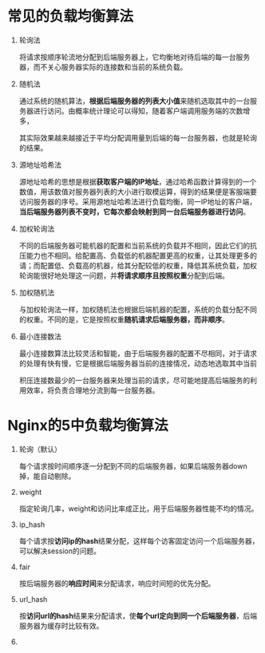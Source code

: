 # 常见的负载均衡算法

1. 轮询法

   将请求按顺序轮流地分配到后端服务器上，它均衡地对待后端的每一台服务器，而不关心服务器实际的连接数和当前的系统负载。

2. 随机法

   通过系统的随机算法，**根据后端服务器的列表大小值**来随机选取其中的一台服务器进行访问。由概率统计理论可以得知，随着客户端调用服务端的次数增多，

   其实际效果越来越接近于平均分配调用量到后端的每一台服务器，也就是轮询的结果。

3. 源地址哈希法

   源地址哈希的思想是根据**获取客户端的IP地址**，通过哈希函数计算得到的一个数值，用该数值对服务器列表的大小进行取模运算，得到的结果便是客服端要访问服务器的序号。采用源地址哈希法进行负载均衡，同一IP地址的客户端，**当后端服务器列表不变时，它每次都会映射到同一台后端服务器进行访问**。

4. 加权轮询法

   不同的后端服务器可能机器的配置和当前系统的负载并不相同，因此它们的抗压能力也不相同。给配置高、负载低的机器配置更高的权重，让其处理更多的请；而配置低、负载高的机器，给其分配较低的权重，降低其系统负载，加权轮询能很好地处理这一问题，并**将请求顺序且按照权重**分配到后端。

5. 加权随机法

   与加权轮询法一样，加权随机法也根据后端机器的配置，系统的负载分配不同的权重。不同的是，它是按照权重**随机请求后端服务器，而非顺序**。

6. 最小连接数法

   最小连接数算法比较灵活和智能，由于后端服务器的配置不尽相同，对于请求的处理有快有慢，它是根据后端服务器当前的连接情况，动态地选取其中当前

   积压连接数最少的一台服务器来处理当前的请求，尽可能地提高后端服务的利用效率，将负责合理地分流到每一台服务器。

# Nginx的5中负载均衡算法

1. 轮询（默认）

   每个请求按时间顺序逐一分配到不同的后端服务器，如果后端服务器down掉，能自动剔除。

2. weight

   指定轮询几率，weight和访问比率成正比，用于后端服务器性能不均的情况。

3. ip_hash

   每个请求按**访问ip的hash**结果分配，这样每个访客固定访问一个后端服务器，可以解决session的问题。

4. fair

   按后端服务器的**响应时间**来分配请求，响应时间短的优先分配。

5. url_hash

   按**访问url的hash**结果来分配请求，使**每个url定向到同一个后端服务器**，后端服务器为缓存时比较有效。

6. 

